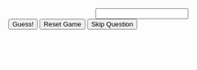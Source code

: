 <html>

<head>
    <link rel="stylesheet" href="songGuessing.css">
</head>

<div id='content'>
<p id = "randomWord" style="color:white;font-size:25px;"> </p>
<form id='songGuessingForm'>
<div class='form-uname'>
    <label id='guess' for='guess' style="color:white;font-size:20px;">Enter Your Guess:</label>
    <input id='guessText' type='text' maxlength='100'>
</div>
<div class='form-sub'>
    <button id='subButton' type='button' onclick = "checkAnswer()">Guess!</button>
    <button  type='button' onclick = "startGame(0,0)" >Reset Game</button>
    <button type='button' onclick = "skipQuestion()" >Skip Question</button>
</div>
</form>

<div id="text">
  <p id = "attemptsText" style="color:white;font-size:15px;"> Attempts: 0</p>
  <p id = "correctText" style="color:white;font-size:15px;"> Songs Guessed Correctly: 0</p>
  <p id = "resultText" style="color:white;font-size:14px;"> </p>

</div>

<script type="text/javascript">

const songList = ["Blank Space", "Shake it Off", "Bad Blood", "Love Story", "Anti-Hero", "All Too Well", "Look What You Made Me Do", "I Knew You Were Trouble", "ME!", "Style", "We Are Never Ever Getting Back Together", "Lover", "Delicate", "Gorgeous", "The Great War", "Back to December", "Karma", "Enchanted", "You Belong With Me", "Bejeweled", "You Need to Calm Down"];

let answer = ""
let attempts = 0
let correct = 0

function chooseSong() {
    return songList[Math.floor(Math.random() * songList.length)];
}

// function stringToList(string) {
//   // list to store the characters
//   const characters = [];

//   // Loops through each character in the string and appends them to the list
//   for (let i = 0; i < string.length; i++) {
//     characters.push(string[i]);
//   }

//   // Returns the list of characters
//   return characters;
// }
function startGame(attempts, correct) {
    answer = chooseSong()
    const newList = [...answer];

    let change = Math.floor(Math.random() * newList.length);
    while (newList[change] === " ") {
    change = Math.floor(Math.random() * newList.length);
    }

    let change2 = Math.floor(Math.random() * newList.length);
    while (newList[change2] === " " || change2 === change) {
    change2 = Math.floor(Math.random() * newList.length);
    }

    newList[change] = "_";
    newList[change2] = "_";

    let joined = "";
    for (let i = 0; i < newList.length; i++) {
    joined += newList[i];
    }
    songQuestion = "Song: " + joined 
    document.getElementById("randomWord").innerHTML = songQuestion
}

function checkAnswer() {
    let guess = document.getElementById("guessText").value
    attempts++
    let elem = document.getElementById('resultText')
    if (guess.toLowerCase() === answer.toLowerCase()) {
        elem.style.color = '#00ff00'
        elem.innerHTML = "'" + answer + "'" + " is the correct answer!"
        correct++
        startGame(attempts, correct)
    }
    else {
        elem.style.color = '#ff0000'
        elem.innerHTML = "'" + guess + "'" + " is incorrect. Try again."
    }
    document.getElementById("attemptsText").innerHTML = "Attempts: " + attempts
    document.getElementById("correctText").innerHTML = "Songs Guessed Correctly: " + correct
}

function skipQuestion() {
    startGame(attempts, correct)
}
startGame(0,0)

</script>